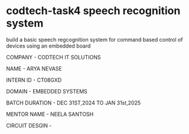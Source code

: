 # codtech-task4 speech recognition system
build a basic speech regcognition system for command based control of devices using an embedded board

COMPANY - CODTECH IT SOLUTIONS

NAME - ARYA NEVASE

INTERN ID - CT08GXD

DOMAIN - EMBEDDED SYSTEMS

BATCH DURATION - DEC 31ST,2024 TO JAN 31st,2025

MENTOR NAME - NEELA SANTOSH

CIRCUIT DESGIN - 
